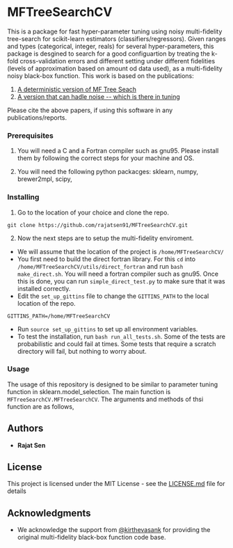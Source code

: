 # MFTreeSearchCV

This is a package for fast hyper-parameter tuning using noisy multi-fidelity tree-search for scikit-learn estimators (classifiers/regressors). Given ranges and types (categorical, integer, reals) for several hyper-parameters, this package is desgined to search for a good configuartion by treating the k-fold cross-validation errors and different setting under different fidelities (levels of approximation based on amount od data used), as a multi-fidelity noisy black-box function. This work is based on the publications:

1. [A deterministic version of MF Tree Seach](http://proceedings.mlr.press/v80/sen18a/sen18a.pdf)
2. [A version that can hadle noise -- which is there in tuning](https://arxiv.org/pdf/1810.10482)

Please cite the above papers, if using this software in any publications/reports. 


### Prerequisites

1. You will need a C and a Fortran compiler such as gnu95. Please install them by following the correct steps for your machine and OS. 

2. You will need the following python packacges: sklearn, numpy, brewer2mpl, scipy, 

### Installing

1. Go to the location of your choice and clone the repo.

```
git clone https://github.com/rajatsen91/MFTreeSearchCV.git
```

2. Now the next steps are to setup the multi-fidelity enviroment. 
- We will assume that the location of the project is `/home/MFTreeSearchCV/`
- You first need to build the direct fortran library. For this `cd` into
  `/home/MFTreeSearchCV/utils/direct_fortran` and run `bash make_direct.sh`. You will need a fortran compiler
  such as gnu95. Once this is done, you can run `simple_direct_test.py` to make sure that
  it was installed correctly.
- Edit the `set_up_gittins` file to change the `GITTINS_PATH` to the local location of the repo. 
```
GITTINS_PATH=/home/MFTreeSearchCV
``` 
- Run `source set_up_gittins` to set up all environment variables.
- To test the installation, run `bash run_all_tests.sh`. Some of the tests are
  probabilistic and could fail at times. Some tests that require a scratch directory will fail,
  but nothing to worry about. 


### Usage 

The usage of this repository is designed to be similar to parameter tuning function in sklearn.model_selection. The main function is `MFTreeSearchCV.MFTreeSearchCV`. The arguments and methods of thsi function are as follows,



## Authors

* **Rajat Sen** 

## License

This project is licensed under the MIT License - see the [LICENSE.md](LICENSE.md) file for details

## Acknowledgments

* We acknowledge the support from [@kirthevasank](https://github.com/kirthevasank) for providing the original multi-fidelity black-box function code base.

